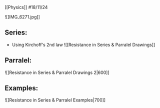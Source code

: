 [[Physics]]
#18/11/24

![[IMG_6271.jpg]]
## Series:
- Using Kirchoff's 2nd law
![[Resistance in Series & Parralel Drawings]]
## Parralel:
![[Resistance in Series & Parralel Drawings 2|600]]
## Examples:
![[Resistance in Series & Parralel Examples|700]]